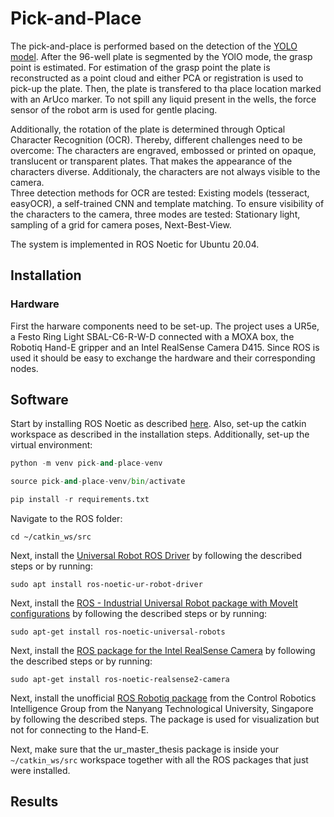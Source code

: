 # Pick-and-Place

The pick-and-place is performed based on the detection of the [YOLO model](https://github.com/hmhauter/lab-perception-and-maipulation/tree/object_detection/object-detection). 
After the 96-well plate is segmented by the YOlO mode, the grasp point is estimated. For estimation of the grasp point the plate is reconstructed as a point cloud and either PCA or registration is used to pick-up the plate. Then, the plate is transfered to tha place location marked with an ArUco marker. To not spill any liquid present in the wells, the force sensor of the robot arm is used for gentle placing. 

Additionally, the rotation of the plate is determined through Optical Character Recognition (OCR). Thereby, different challenges need to be overcome: The characters are engraved, embossed or printed on opaque, translucent or transparent plates. That makes the appearance of the characters diverse. Additionaly, the characters are not always visible to the camera.  
Three detection methods for OCR are tested: Existing models (tesseract, easyOCR), a self-trained CNN and template matching.
To ensure visibility of the characters to the camera, three modes are tested: Stationary light, sampling of a grid for camera poses, Next-Best-View.

The system is implemented in ROS Noetic for Ubuntu 20.04. 

## Installation
### Hardware 
First the harware components need to be set-up. The project uses a UR5e, a Festo Ring Light SBAL-C6-R-W-D connected with a MOXA box, the Robotiq Hand-E gripper and an Intel RealSense Camera D415. Since ROS is used it should be easy to exchange the hardware and their corresponding nodes. 

## Software
Start by installing ROS Noetic as described [here](http://wiki.ros.org/noetic/Installation/Ubuntu). Also, set-up the catkin workspace as described in the installation steps.
Additionally, set-up the virtual environment:

```python
python -m venv pick-and-place-venv
```
```python
source pick-and-place-venv/bin/activate
```
```python
pip install -r requirements.txt
```

Navigate to the ROS folder:
```console
cd ~/catkin_ws/src
```

Next, install the [Universal Robot ROS Driver](https://github.com/UniversalRobots/Universal_Robots_ROS_Driver) by following the described steps or by running:
```console
sudo apt install ros-noetic-ur-robot-driver
```

Next, install the [ROS - Industrial Universal Robot package with MoveIt configurations](https://github.com/ros-industrial/universal_robot) by following the described steps or by running:
```console
sudo apt-get install ros-noetic-universal-robots
```

Next, install the [ROS package for the Intel RealSense Camera](https://github.com/IntelRealSense/realsense-ros/tree/ros1-legacy?tab=readme-ov-file) by following the described steps or by running:
```console
sudo apt-get install ros-noetic-realsense2-camera
```

Next, install the unofficial [ROS Robotiq package](https://github.com/cambel/robotiq) from the Control Robotics Intelligence Group from the Nanyang Technological University, Singapore by following the described steps. The package is used for visualization but not for connecting to the Hand-E.

Next, make sure that the ur_master_thesis package is inside your `~/catkin_ws/src` workspace together with all the ROS packages that just were installed. 



## Results

